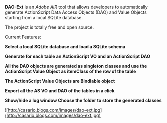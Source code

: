 **DAO-Ext** is an _Adobe AIR_ tool that allows developers to automatically generate ActionScript Data Access Objects (DAO) and Value Objects starting from a local SQLite database.

The project is totally free and open source.

Current Features:

**Select a local SQLite database and load a SQLite schema**

**Generate for each table an ActionScript VO and an ActionScript DAO**

**All the DAO objects are generated as singleton classes and use the ActionScript Value Object as itemClass of the row of the table**

**The ActionScript Value Objects are Bindlable object**

**Export all the AS VO and DAO of the tables in a click**

**Show/hide a log window Choose the folder to store the generated classes**

![http://casario.blogs.com/images/dao-ext.jpg](http://casario.blogs.com/images/dao-ext.jpg)